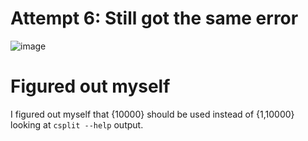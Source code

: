 # Attempt 6: Still got the same error

![image](https://user-images.githubusercontent.com/129967941/230108539-beed736a-77bd-4ee2-a93d-dc24919a9690.png)


# Figured out myself

I figured out myself that {10000} should be used instead of {1,10000} looking at ```csplit --help``` output.
